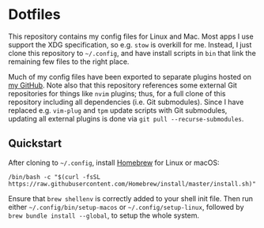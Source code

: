 # Dotfiles
This repository contains my config files for Linux and Mac. Most apps
I use support the XDG specification, so e.g. `stow` is overkill for me.
Instead, I just clone this repository to `~/.config`, and have install
scripts in `bin` that link the remaining few files to the right place.

Much of my config files have been exported to separate plugins hosted
on [my GitHub][1]. Note also that this repository references some external
Git repositories for things like `nvim` plugins; thus, for a full clone of
this repository including all dependencies (i.e. Git submodules). Since I
have replaced e.g. `vim-plug` and `tpm` update scripts with Git submodules,
updating all external plugins is done via `git pull --recurse-submodules`.

## Quickstart
After cloning to `~/.config`, install [Homebrew][2] for Linux or macOS:

    /bin/bash -c "$(curl -fsSL https://raw.githubusercontent.com/Homebrew/install/master/install.sh)"

Ensure that `brew shellenv` is correctly added to your shell init file.
Then run either `~/.config/bin/setup-macos` or `~/.config/setup-linux`,
followed by `brew bundle install --global`, to setup the whole system.

[1]: https://github.com/jabirali?tab=repositories&type=source
[2]: https://brew.sh/
